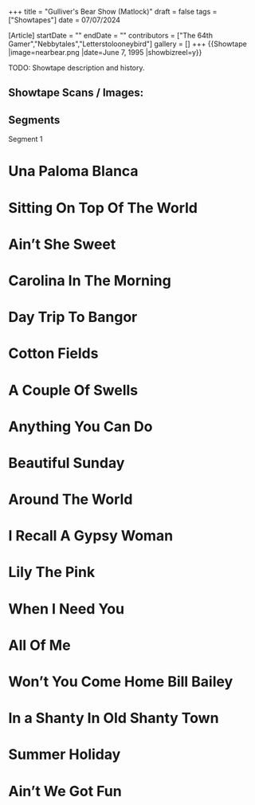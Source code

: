 +++
title = "Gulliver's Bear Show (Matlock)"
draft = false
tags = ["Showtapes"]
date = 07/07/2024

[Article]
startDate = ""
endDate = ""
contributors = ["The 64th Gamer","Nebbytales","Letterstolooneybird"]
gallery = []
+++
{{Showtape
|image=nearbear.png
|date=June 7, 1995
|showbizreel=y}} 

TODO: Showtape description and history.

<h2>Showtape Scans / Images:</h2>


<h2> Segments </h2>
Segment 1

# Una Paloma Blanca
# Sitting On Top Of The World
# Ain’t She Sweet
# Carolina In The Morning
# Day Trip To Bangor
# Cotton Fields
# A Couple Of Swells
# Anything You Can Do
# Beautiful Sunday 
# Around The World
# I Recall A Gypsy Woman 
# Lily The Pink
# When I Need You 
# All Of Me
# Won’t You Come Home Bill Bailey
# In a Shanty In Old Shanty Town 
# Summer Holiday
# Ain’t We Got Fun